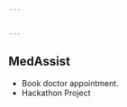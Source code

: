 ```yaml
---


---
```


<h2 id="medassist">MedAssist</h2>
<ul>
<li>Book doctor appointment.</li>
<li>Hackathon Project</li>
</ul>

